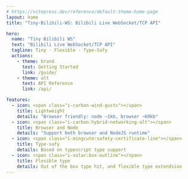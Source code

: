 ```yaml
---
# https://vitepress.dev/reference/default-theme-home-page
layout: home
title: "Tiny-Bilibili-WS: Bilibili Live WebSocket/TCP API"

hero:
  name: "Tiny Bilibili WS"
  text: "Bilibili Live WebSocket/TCP API"
  tagline: Tiny · Flexible · Type-Safy
  actions:
    - theme: brand
      text: Getting Started
      link: /guide/
    - theme: alt
      text: API Reference
      link: /api/

features:
  - icon: <span class="i-carbon-wind-gusts"></span>
    title: Lightweight
    details: "Browser friendly: node ~1kb, browser ~60kb"
  - icon: <span class="i-carbon:hybrid-networking-alt"></span>
    title: Browser and Node
    details: "Support both browser and NodeJS runtime"
  - icon: <span class="i-mingcute:safety-certificate-line"></span>
    title: Type-safy
    details: Based on typescript type support
  - icon: <span class="i-solar:box-outline"></span>
    title: Flexible type
    details: Out of the box type hit, and flexible type extendsion
---
```


